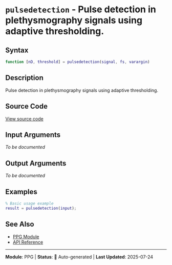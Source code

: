 # `pulsedetection` - Pulse detection in plethysmography signals using adaptive thresholding.

## Syntax

```matlab
function [nD, threshold] = pulsedetection(signal, fs, varargin)
```

## Description

Pulse detection in plethysmography signals using adaptive thresholding.

## Source Code

[View source code](../../../src/ppg/pulsedetection.m)

## Input Arguments

*To be documented*

## Output Arguments

*To be documented*

## Examples

```matlab
% Basic usage example
result = pulsedetection(input);
```

## See Also

- [PPG Module](README.md)
- [API Reference](../README.md)

---

**Module**: PPG | **Status**: 🔄 Auto-generated | **Last Updated**: 2025-07-24
